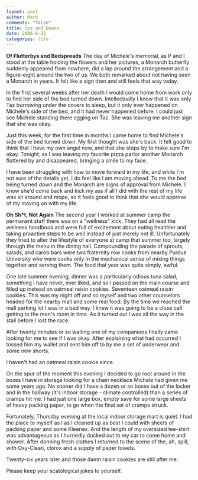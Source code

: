 ```yaml
--- 
layout: post
author: Mark
comments: "false"
title: Ups and Downs
date: 2006-6-22
categories: life
---
```

<b>Of Flutterbys and Bedspreads</b>
The day of Michele's memorial, as P and I stood at the table holding the flowers and her pictures, a Monarch butterfly suddenly appeared from nowhere, did a lap around the arrangement and a figure-eight around the two of us. We both remarked about not having seen a Monarch in years. It felt like a sign then and still feels that way today.

In the first several weeks after her death I would come home from work only to find her side of the bed turned down. Intellectually I know that it was only Taz burrowing under the covers to sleep, but it only ever happened on Michele's side of the bed, and it had never happened before. I could just see Michele standing there egging on Taz. She was leaving me another sign that she was okay.

Just this week, for the first time in months I came home to find Michele's side of the bed turned down. My first thought was she's back. It felt good to think that I have my own angel now, and that she stops by to make sure I'm okay. Tonight, as I was leaving my favorite pizza parlor another Monarch fluttered by and disappeared, bringing a smile to my face.

I have been struggling with how to move forward in my life, and while I'm not sure of the details yet, I do feel like I am moving ahead. To me the bed being turned down and the Monarch are signs of approval from Michele. I know she'd come back and kick my ass if all I did with the rest of my life was sit around and mope, so it feels good to think that she would approve of my moving on with my life.

<b>Oh Sh*t, Not Again</b>
The second year I worked at summer camp the permanent staff there was on a "wellness" kick. They had all read the wellness handbook and were full of excitement about eating healthier and taking proactive steps to be well instead of just merely not ill. Unfortunately they tried to alter the lifestyle of everyone at camp that summer too, largely through the menu in the dining hall. Compounding the parade of sprouts, salads, and carob bars were two fraternity row cooks from nearby Purdue University who were cooks only in the mechanical sense of mixing things together and serving them. The food that year was quite simply, awful.

One late summer evening, dinner was a particularly odious tuna salad, something I have never, ever liked, and so I passed on the main course and filled up instead on oatmeal raisin cookies. Seventeen oatmeal raisin cookies. This was my night off and so myself and two other counselors headed for the nearby mall and some real food. By the time we reached the mall parking lot I was in a bad way. I knew it was going to be a close call getting to the men's room in time. As it turned out I was all the way in the stall before I lost the race.

After twenty minutes or so waiting one of my companions finally came looking for me to see if I was okay. After explaining what had occurred I tossed him my wallet and sent him off to by me a set of underwear and some new shorts.

I haven't had an oatmeal raisin cookie since.

On the spur of the moment this evening I decided to go root around in the boxes I have in storage looking for a chain necklace Michele had given me some years ago. No sooner did I have a dozen or so boxes out of the locker and in the hallway (it's indoor storage - climate controlled) than a series of cramps hit me. I had just one large box, empty save for some large sheets of heavy packing paper, to go when the final set of cramps struck.

Fortunately, Thursday evening at the local indoor storage mart is quiet. I had the place to myself as I as I cleaned up as best I could with sheets of packing paper and some Kleenex. And the length of my oversized tee-shirt was advantageous as I hurriedly ducked out to my car to come home and shower. After donning fresh clothes I returned to the scene of the, ah, spill, with Oxy-Clean, clorox and a supply of paper towels.

Twenty-six years later and those damn raisin cookies are still after me.

Please keep your scatological jokes to yourself.
